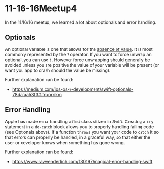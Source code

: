 # 11-16-16Meetup4

In the 11/16/16 meetup, we learned a lot about optionals and error handling.

## Optionals
An optional variable is one that allows for the [absence of value](https://developer.apple.com/library/content/documentation/Swift/Conceptual/Swift_Programming_Language/TheBasics.html#//apple_ref/doc/uid/TP40014097-CH5-ID330). It is most commonly represented by the `?` operator. If you want to force unwrap an optional, you can use `!`. However force unwrapping should generally be avoided unless you are positive the value of your variable will be present (or want you app to crash should the value be missing).

Further explanation can be found:
* https://medium.com/ios-os-x-development/swift-optionals-78dafaa53f3#.fnkorrikm

## Error Handling
Apple has made error handling a first class citizen in Swift. Creating a `try` statement in a `do-catch` block allows you to properly handling failing code (see Optionals above). If a function `throws` you want your code to `catch` it so that errors can properly be handled, in a graceful way, so that either the user or developer knows when something has gone wrong.

Further explanation can be found:
* https://www.raywenderlich.com/130197/magical-error-handling-swift
